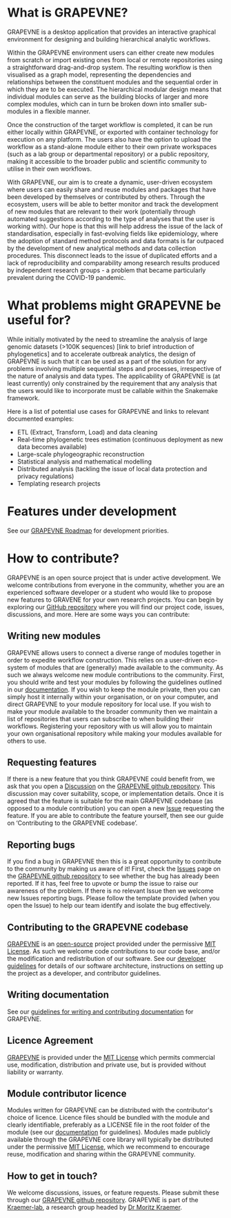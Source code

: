 # What is GRAPEVNE?

GRAPEVNE is a desktop application that provides an interactive graphical environment for designing and building hierarchical analytic workflows.

Within the GRAPEVNE environment users can either create new modules from scratch or import existing ones from local or remote repositories using a straightforward drag-and-drop system. The resulting workflow is then visualised as a graph model, representing the dependencies and relationships between the constituent modules and the sequential order in which they are to be executed. The hierarchical modular design means that individual modules can serve as the building blocks of larger and more complex modules, which can in turn be broken down into smaller sub-modules in a flexible manner.

Once the construction of the target workflow is completed, it can be run either locally within GRAPEVNE, or exported with container technology for execution on any platform. The users also have the option to upload the workflow as a stand-alone module either to their own private workspaces (such as a lab group or departmental repository) or a public repository, making it accessible to the broader public and scientific community to utilise in their own workflows.

With GRAPEVNE, our aim is to create a dynamic, user-driven ecosystem where users can easily share and reuse modules and packages that have been developed by themselves or contributed by others. Through the ecosystem, users will be able to better monitor and track the development of new modules that are relevant to their work (potentially through automated suggestions according to the type of analyses that the user is working with). Our hope is that this will help address the issue of the lack of standardisation, especially in fast-evolving fields like epidemiology, where the adoption of standard method protocols and data formats is far outpaced by the development of new analytical methods and data collection procedures. This disconnect leads to the issue of duplicated efforts and a lack of reproducibility and comparability among research results produced by independent research groups - a problem that became particularly prevalent during the COVID-19 pandemic.

# What problems might GRAPEVNE be useful for?

While initially motivated by the need to streamline the analysis of large genomic datasets (>100K sequences) [link to brief introduction of phylogenetics] and to accelerate outbreak analytics, the design of GRAPEVNE is such that it can be used as a part of the solution for any problems involving multiple sequential steps and processes, irrespective of the nature of analysis and data types. The applicability of GRAPEVNE is (at least currently) only constrained by the requirement that any analysis that the users would like to incorporate must be callable within the Snakemake framework.

Here is a list of potential use cases for GRAPEVNE and links to relevant documented examples:
- ETL (Extract, Transform, Load) and data cleaning
- Real-time phylogenetic trees estimation (continuous deployment as new data becomes available)
- Large-scale phylogeographic reconstruction
- Statistical analysis and mathematical modelling
- Distributed analysis (tackling the issue of local data protection and privacy regulations)
- Templating research projects

# Features under development

See our [GRAPEVNE Roadmap](https://github.com/orgs/kraemer-lab/projects/1) for development priorities.

# How to contribute?

GRAPEVNE is an open source project that is under active development. We welcome contributions from everyone in the community, whether you are an experienced software developer or a student who would like to propose new features to GRAVENE for your own research projects. You can begin by exploring our [GitHub repository](https://github.com/kraemer-lab/GRAPEVNE) where you will find our project code, issues, discussions, and more. Here are some ways you can contribute:

## Writing new modules

GRAPEVNE allows users to connect a diverse range of modules together in order to expedite workflow construction. This relies on a user-driven eco-system of modules that are (generally) made available to the community. As such we always welcome new module contributions to the community. First, you should write and test your modules by following the guidelines outlined in our [documentation](https://grapevne.readthedocs.io/en/latest/). If you wish to keep the module private, then you can simply host it internally within your organisation, or on your computer, and direct GRAPEVNE to your module repository for local use. If you wish to make your module available to the broader community then we maintain a list of repositories that users can subscribe to when building their workflows. Registering your repository with us will allow you to maintain your own organisational repository while making your modules available for others to use.

## Requesting features

If there is a new feature that you think GRAPEVNE could benefit from, we ask that you open a [Discussion](https://github.com/kraemer-lab/GRAPEVNE/discussions) on the [GRAPEVNE github repository](https://github.com/kraemer-lab/GRAPEVNE). This discussion may cover suitability, scope, or implementation details. Once it is agreed that the feature is suitable for the main GRAPEVNE codebase (as opposed to a module contribution) you can open a new [Issue](https://github.com/kraemer-lab/GRAPEVNE/issues) requesting the feature. If you are able to contribute the feature yourself, then see our guide on ‘Contributing to the GRAPEVNE codebase’.

## Reporting bugs

If you find a bug in GRAPEVNE then this is a great opportunity to contribute to the community by making us aware of it! First, check the [Issues](https://github.com/kraemer-lab/GRAPEVNE/issues) page on the [GRAPEVNE github repository](https://github.com/kraemer-lab/GRAPEVNE) to see whether the bug has already been reported. If it has, feel free to upvote or bump the issue to raise our awareness of the problem. If there is no relevant Issue then we welcome new Issues reporting bugs. Please follow the template provided (when you open the Issue) to help our team identify and isolate the bug effectively.

## Contributing to the GRAPEVNE codebase

[GRAPEVNE](https://github.com/kraemer-lab/GRAPEVNE) is an [open-source](https://opensource.com/resources/what-open-source) project provided under the permissive [MIT License](https://github.com/kraemer-lab/GRAPEVNE/blob/main/LICENSE). As such we welcome code contributions to our code base, and/or the modification and redistribution of our software. See our [developer guidelines](https://github.com/kraemer-lab/GRAPEVNE/tree/main/dev) for details of our software architecture, instructions on setting up the project as a developer, and contributor guidelines.

## Writing documentation

See our [guidelines for writing and contributing documentation](https://github.com/kraemer-lab/GRAPEVNE/tree/main/docs) for GRAPEVNE.

## Licence Agreement

[GRAPEVNE](https://github.com/kraemer-lab/GRAPEVNE) is provided under the [MIT License](https://github.com/kraemer-lab/GRAPEVNE/blob/main/LICENSE) which permits commercial use, modification, distribution and private use, but is provided without liability or warranty.

## Module contributor licence

Modules written for GRAPEVNE can be distributed with the contributor's choice of licence. Licence files should be bundled with the module and clearly identifiable, preferably as a LICENSE file in the root folder of the module (see our [documentation](https://grapevne.readthedocs.io/en/latest/) for guidelines). Modules made publicly available through the GRAPEVNE core library will typically be distributed under the permissive [MIT License](https://github.com/kraemer-lab/GRAPEVNE/blob/main/LICENSE), which we recommend to encourage reuse, modification and sharing within the GRAPEVNE community.

## How to get in touch?

We welcome discussions, issues, or feature requests. Please submit these through our [GRAPEVNE github repository](https://github.com/kraemer-lab/GRAPEVNE). GRAPEVNE is part of the [Kraemer-lab](https://github.com/kraemer-lab), a research group headed by [Dr Moritz Kraemer](https://www.biology.ox.ac.uk/people/dr-moritz-kraemer).
